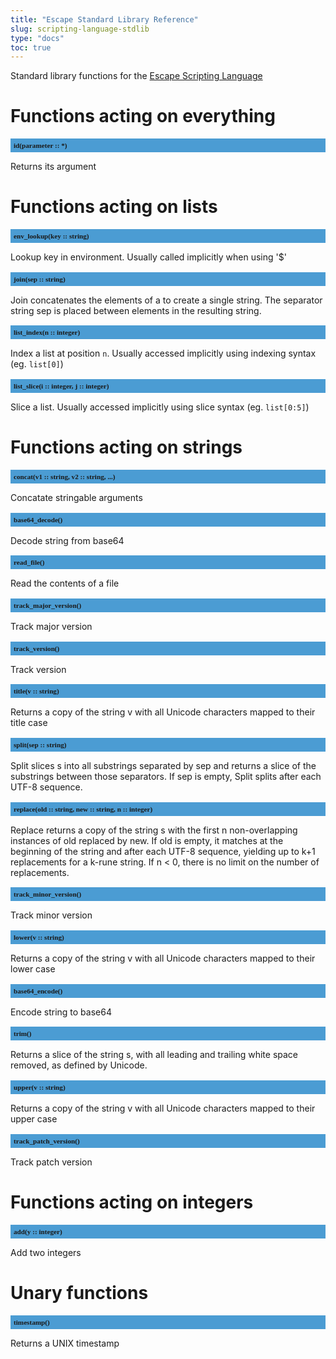 ```yaml
---
title: "Escape Standard Library Reference"
slug: scripting-language-stdlib 
type: "docs"
toc: true
---
```


<style>
h2 {
  font-size: 0.8em;
  font-family: mono;
  background: #4B9CD3;
  padding: 5px;
}
</style>

Standard library functions for the [Escape Scripting Language](../scripting-language/)


# Functions acting on everything

## id(parameter :: *)

Returns its argument


# Functions acting on lists

## env_lookup(key :: string)

Lookup key in environment. Usually called implicitly when using '$'

## join(sep :: string)

Join concatenates the elements of a to create a single string. The separator string sep is placed between elements in the resulting string. 

## list_index(n :: integer)

Index a list at position `n`. Usually accessed implicitly using indexing syntax (eg. `list[0]`)

## list_slice(i :: integer, j :: integer)

Slice a list. Usually accessed implicitly using slice syntax (eg. `list[0:5]`)


# Functions acting on strings

## concat(v1 :: string, v2 :: string, ...)

Concatate stringable arguments

## base64_decode()

Decode string from base64

## read_file()

Read the contents of a file

## track_major_version()

Track major version

## track_version()

Track version

## title(v :: string)

Returns a copy of the string v with all Unicode characters mapped to their title case

## split(sep :: string)

Split slices s into all substrings separated by sep and returns a slice of the substrings between those separators. If sep is empty, Split splits after each UTF-8 sequence.

## replace(old :: string, new :: string, n :: integer)

Replace returns a copy of the string s with the first n non-overlapping instances of old replaced by new. If old is empty, it matches at the beginning of the string and after each UTF-8 sequence, yielding up to k+1 replacements for a k-rune string. If n < 0, there is no limit on the number of replacements.

## track_minor_version()

Track minor version

## lower(v :: string)

Returns a copy of the string v with all Unicode characters mapped to their lower case

## base64_encode()

Encode string to base64

## trim()

Returns a slice of the string s, with all leading and trailing white space removed, as defined by Unicode. 

## upper(v :: string)

Returns a copy of the string v with all Unicode characters mapped to their upper case

## track_patch_version()

Track patch version


# Functions acting on integers

## add(y :: integer)

Add two integers


# Unary functions

## timestamp()

Returns a UNIX timestamp

